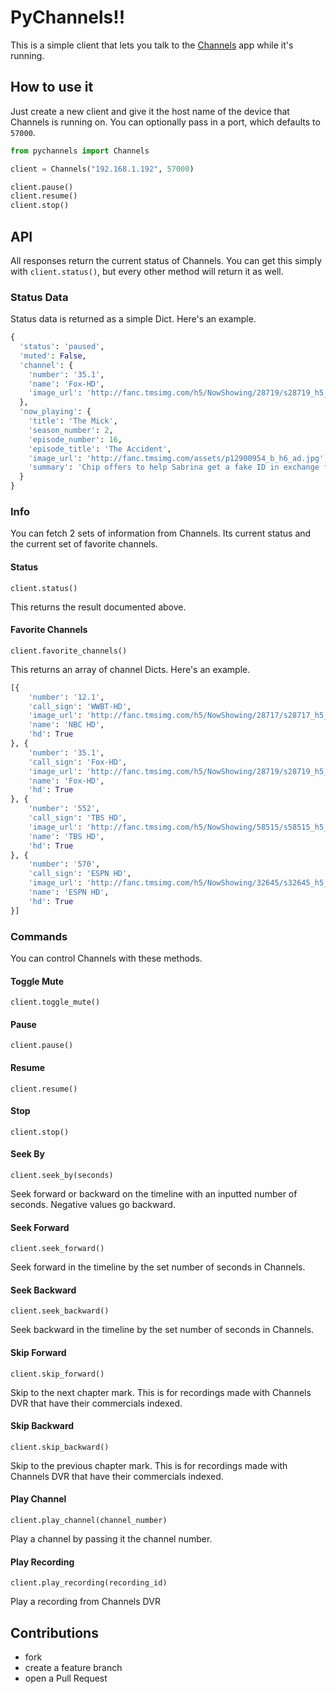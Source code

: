 # PyChannels!!

This is a simple client that lets you talk to the [Channels](https://getchannels.com) app while it's running.

## How to use it

Just create a new client and give it the host name of the device that Channels is running on. You can optionally pass in a port, which defaults to `57000`.

```python
from pychannels import Channels

client = Channels("192.168.1.192", 57000)

client.pause()
client.resume()
client.stop()
```

## API

All responses return the current status of Channels. You can get this simply with `client.status()`, but every other method will return it as well.

### Status Data

Status data is returned as a simple Dict. Here's an example.

```python
{
  'status': 'paused',
  'muted': False,
  'channel': {
    'number': '35.1',
    'name': 'Fox-HD',
    'image_url': 'http://fanc.tmsimg.com/h5/NowShowing/28719/s28719_h5_aa.png'
  },
  'now_playing': {
    'title': 'The Mick',
    'season_number': 2,
    'episode_number': 16,
    'episode_title': 'The Accident',
    'image_url': 'http://fanc.tmsimg.com/assets/p12900954_b_h6_ad.jpg',
    'summary': 'Chip offers to help Sabrina get a fake ID in exchange for a night out with her and her friends.'
  }
}
```

### Info

You can fetch 2 sets of information from Channels. Its current status and the
current set of favorite channels.

#### Status

    client.status()

This returns the result documented above.


#### Favorite Channels

    client.favorite_channels()

This returns an array of channel Dicts. Here's an example.

```python
[{
	'number': '12.1',
	'call_sign': 'WWBT-HD',
	'image_url': 'http://fanc.tmsimg.com/h5/NowShowing/28717/s28717_h5_aa.png',
	'name': 'NBC HD',
	'hd': True
}, {
	'number': '35.1',
	'call_sign': 'Fox-HD',
	'image_url': 'http://fanc.tmsimg.com/h5/NowShowing/28719/s28719_h5_aa.png',
	'name': 'Fox-HD',
	'hd': True
}, {
	'number': '552',
	'call_sign': 'TBS HD',
	'image_url': 'http://fanc.tmsimg.com/h5/NowShowing/58515/s58515_h5_aa.png',
	'name': 'TBS HD',
	'hd': True
}, {
	'number': '570',
	'call_sign': 'ESPN HD',
	'image_url': 'http://fanc.tmsimg.com/h5/NowShowing/32645/s32645_h5_aa.png',
	'name': 'ESPN HD',
	'hd': True
}]
```

### Commands

You can control Channels with these methods.

#### Toggle Mute
    client.toggle_mute()

#### Pause
    client.pause()

#### Resume
    client.resume()

#### Stop
    client.stop()

#### Seek By
    client.seek_by(seconds)
Seek forward or backward on the timeline with an inputted number of seconds. Negative values go backward.

#### Seek Forward
    client.seek_forward()
Seek forward in the timeline by the set number of seconds in Channels.

#### Seek Backward
    client.seek_backward()
Seek backward in the timeline by the set number of seconds in Channels.

#### Skip Forward
    client.skip_forward()
Skip to the next chapter mark. This is for recordings made with Channels DVR that have their commercials indexed.

#### Skip Backward
    client.skip_backward()
Skip to the previous chapter mark. This is for recordings made with Channels DVR that have their commercials indexed.

#### Play Channel
    client.play_channel(channel_number)
Play a channel by passing it the channel number.

#### Play Recording
    client.play_recording(recording_id)
Play a recording from Channels DVR

## Contributions

* fork
* create a feature branch
* open a Pull Request

